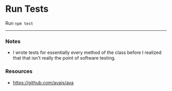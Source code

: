 # Run Tests

Run `npm test`

---

### Notes

- I wrote tests for essentially every method of the class before I
  realized that that isn't really the point of software testing.

### Resources

- https://github.com/avajs/ava
